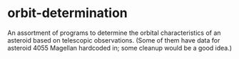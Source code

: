 # orbit-determination

An assortment of programs to determine the orbital characteristics of an asteroid based on telescopic observations. (Some of them have data for asteroid 4055 Magellan hardcoded in; some cleanup would be a good idea.)
